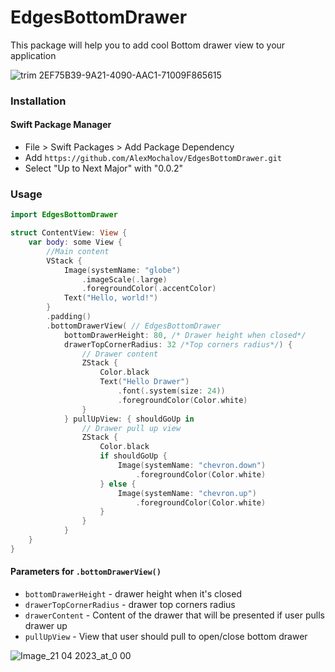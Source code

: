 # EdgesBottomDrawer

This package will help you to add cool Bottom drawer view to your application

![trim 2EF75B39-9A21-4090-AAC1-71009F865615](https://user-images.githubusercontent.com/33230460/233499159-35cf118c-d74a-417b-ad37-58bcf107b7d8.gif)

### Installation
#### Swift Package Manager
- File > Swift Packages > Add Package Dependency
- Add `https://github.com/AlexMochalov/EdgesBottomDrawer.git`
- Select "Up to Next Major" with "0.0.2"

### Usage
```swift
import EdgesBottomDrawer

```

```swift
struct ContentView: View {
    var body: some View {
        //Main content
        VStack {
            Image(systemName: "globe")
                .imageScale(.large)
                .foregroundColor(.accentColor)
            Text("Hello, world!")
        }
        .padding()
        .bottomDrawerView( // EdgesBottomDrawer
            bottomDrawerHeight: 80, /* Drawer height when closed*/
            drawerTopCornerRadius: 32 /*Top corners radius*/) {
                // Drawer content
                ZStack {
                    Color.black
                    Text("Hello Drawer")
                        .font(.system(size: 24))
                        .foregroundColor(Color.white)
                }
            } pullUpView: { shouldGoUp in
                // Drawer pull up view
                ZStack {
                    Color.black
                    if shouldGoUp {
                        Image(systemName: "chevron.down")
                            .foregroundColor(Color.white)
                    } else {
                        Image(systemName: "chevron.up")
                            .foregroundColor(Color.white)
                    }
                }
            }
    }
}
```
#### Parameters for `.bottomDrawerView()`
- `bottomDrawerHeight` - drawer height when it's closed
- `drawerTopCornerRadius` - drawer top corners radius
- `drawerContent` - Content of the drawer that will be presented if user pulls drawer up
- `pullUpView` - View that user should pull to open/close bottom drawer

![Image_21 04 2023_at_0 00](https://user-images.githubusercontent.com/33230460/233498355-a03d6d54-46b1-45f3-864f-15b14e62cfe9.png)


